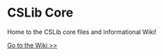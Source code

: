 # CSLib Core
Home to the CSLib core files and informational Wiki!

[Go to the Wiki >>](https://github.com/CSLib/core/wiki)
